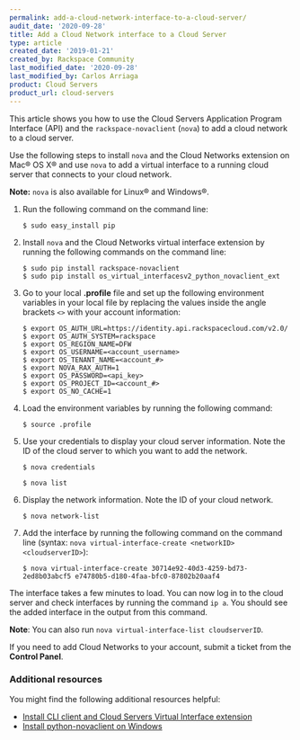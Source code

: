 ```yaml
---
permalink: add-a-cloud-network-interface-to-a-cloud-server/
audit_date: '2020-09-28'
title: Add a Cloud Network interface to a Cloud Server
type: article
created_date: '2019-01-21'
created_by: Rackspace Community
last_modified_date: '2020-09-28'
last_modified_by: Carlos Arriaga
product: Cloud Servers
product_url: cloud-servers
---
```


This article shows you how to use the Cloud Servers Application Program Interface (API) and the `rackspace-novaclient` (`nova`) to add a cloud network to a cloud server.  

Use the following steps to install `nova` and the Cloud Networks extension on Mac&reg; OS X&reg; and use `nova` to add a virtual interface to a running cloud server that connects to your cloud network. 

**Note:** `nova` is also available for Linux&reg; and Windows&reg;.

1. Run the following command on the command line:

       $ sudo easy_install pip
       
2. Install `nova` and the Cloud Networks virtual interface extension by running the following commands on the command line:

       $ sudo pip install rackspace-novaclient
       $ sudo pip install os_virtual_interfacesv2_python_novaclient_ext

3. Go to your local **.profile** file and set up the following environment variables in your local file by replacing the values inside the angle brackets `<>` with your account information:

       $ export OS_AUTH_URL=https://identity.api.rackspacecloud.com/v2.0/
       $ export OS_AUTH_SYSTEM=rackspace
       $ export OS_REGION_NAME=DFW
       $ export OS_USERNAME=<account_username>
       $ export OS_TENANT_NAME=<account_#>
       $ export NOVA_RAX_AUTH=1
       $ export OS_PASSWORD=<api_key>
       $ export OS_PROJECT_ID=<account_#>
       $ export OS_NO_CACHE=1

 4. Load the environment variables by running the following command:

        $ source .profile

5. Use your credentials to display your cloud server information. Note the ID of the cloud server to which you want to add the network.

       $ nova credentials

       $ nova list

6. Display the network information. Note the ID of your cloud network.
       
       $ nova network-list

7. Add the interface by running the following command on the command line (syntax: `nova virtual-interface-create <networkID> <cloudserverID>`):

       $ nova virtual-interface-create 30714e92-40d3-4259-bd73-2ed8b03abcf5 e74780b5-d180-4faa-bfc0-87802b20aaf4
       

The interface takes a few minutes to load. You can now log in to the cloud server and check interfaces by running the command `ip a`. You should see the added interface in the output from this command.

**Note**: You can also run `nova virtual-interface-list cloudserverID`.

If you need to add Cloud Networks to your account, submit a ticket from the **Control Panel**.

### Additional resources

You might find the following additional resources helpful:

- [Install CLI client and Cloud Servers Virtual Interface
  extension](https://docs.rackspace.com/docs/cloud-servers/v2/getting-started/send-request-ovw/#id2)
- [Install python-novaclient on Windows](/support/how-to/installing-python-novaclient-on-windows/)

